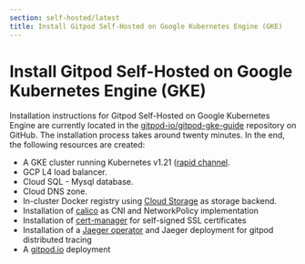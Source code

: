 ```yaml
---
section: self-hosted/latest
title: Install Gitpod Self-Hosted on Google Kubernetes Engine (GKE)
---
```


<script context="module">
  export const prerender = true;
</script>

# Install Gitpod Self-Hosted on Google Kubernetes Engine (GKE)

Installation instructions for Gitpod Self-Hosted on Google Kubernetes Engine are currently located in the [gitpod-io/gitpod-gke-guide](https://github.com/gitpod-io/gitpod-gke-guide) repository on GitHub. The installation process takes around twenty minutes. In the end, the following resources are created:

- A GKE cluster running Kubernetes v1.21 ([rapid channel](https://cloud.google.com/kubernetes-engine/docs/release-notes-rapid).
- GCP L4 load balancer.
- Cloud SQL - Mysql database.
- Cloud DNS zone.
- In-cluster Docker registry using [Cloud Storage](https://cloud.google.com/storage) as storage backend.
- Installation of [calico](https://docs.projectcalico.org) as CNI and NetworkPolicy implementation
- Installation of [cert-manager](https://cert-manager.io/) for self-signed SSL certificates
- Installation of a [Jaeger operator](https://github.com/jaegertracing/helm-charts/tree/main/charts/jaeger-operator) and Jaeger deployment for gitpod distributed tracing
- A [gitpod.io](https://github.com/gitpod-io/gitpod) deployment

